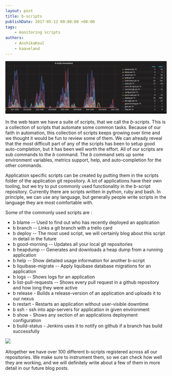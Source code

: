```yaml
---
layout: post
title: b-scripts
publishDate: 2017-05-12 09:00:00 +00:00
tags: 
    - monitoring scripts
authors:
    - AnshikaKoul
    - kaaveland
---
```


![](b-script-usage.png)


In the web team we have a suite of scripts, that we call the _b-scripts_. This is a collection of scripts that automate some common tasks. Because of our faith in automation, this collection of scripts keeps growing over time and we thought it would be fun to review some of them. We can already reveal that the most difficult part of any of the scripts has been to setup good auto-completion, but it has been well worth the effort. All of our scripts are sub commands to the _b_ command. The _b_ command sets up some environment variables, metrics support, help, and auto-completion for the other commands.

Application specific scripts can be created by putting them in the scripts folder of the application git repository. A lot of applications have their own tooling, but we try to put commonly used functionality in the b-script repository. Currently there are scripts written in python, ruby and bash. In principle, we can use any language, but generally people write scripts in the language they are most comfortable with.

Some of the commonly used scripts are :

- b blame -- Used to find out who has recently deployed an application
- b branch -- Links a git branch with a trello card
- b deploy -- The most used script, we will certainly blog about this script in detail in the future
- b good-morning -- Updates all your local git repositories
- b heapdump -- Generates and downloads a heap dump from a running application
- b help -- Show detailed usage information for another b-script
- b liquibase-migrate -- Apply liquibase database migrations for an application
- b logs -- Shows logs for an application
- b list-pull-requests -- Shows every pull request in a github repository and how long they were active
- b release - Builds a release-version of an application and uploads it to our nexus
- b restart - Restarts an application without user-visible downtime
- b ssh - ssh into app-servers for application in given environment
- b show - Shows any section of an applications deployment configuration
- b build-status - Jenkins uses it to notify on github if a branch has build successfully

<img src="{{ site.baseurl }}/img/b-self-test.png" />

Altogether we have over 100 different b-scripts registered across all our repositories. We make sure to instrument them, so we can check how well they are working, and we will definitely write about a few of them in more detail in our future blog posts.
